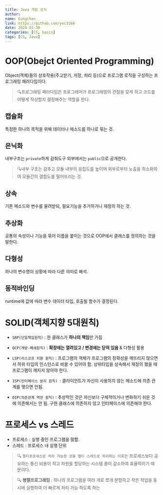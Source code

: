 ```yaml
---
title: Java 개발 상식
author:
name: Eungchan
link: https://github.com/yec3168
date: 2024-03-30
categories: [CS, basis]
tags: [CS, Java]
---
```


# OOP(Obejct Oriented Programming)

Object(객체)들의 상호작용(주고받기, 저장, 처리 등)으로 프로그램 로직을 구성하는 프로그래밍 패러다임이다.

> 🔍프로그래밍 패러다임은 프로그래머가 프로그래밍의 관점을 갖게 하고 코드를 어떻게 작성할지 결정해주는 역할을 한다.

## 캡슐화
특정한 하나의 목적을 위해 데이터나 메소드를 하나로 묶는 것.

## 은닉화
내부구조는 `private`하게 감춰도구 외부에서는 `public`으로 공개한다.

> 🔍내부 구조는 감추고 모듈 내부의 응집도를 높이며 외부로부터 노출을 최소화하여 모듈간의 결합도를 떨어뜨리는 것.

## 상속
기존 메소드와 변수를 물려받되, 필요기능을 추가하거나 재정의 하는 것.

## 추상화
공통의 속성이나 기능을 묶어 이름을 붙이는 것으로 OOP에서 클래스를 정의하는 것을 말한다.

## 다형성
하나의 변수명이 상황에 따라 다른 의미로 해석.

## 동적바인딩
runtime에 값에 따라 변수 데이터 타입, 호출될 함수가 결정된다.


# SOLID(객체지향 5대원칙)
* `SRP(단일책임원칙)` : 한 클래스가 **하나의 책임**만 가짐

* `OCP(개방-폐쇄원칙)` : **확장에는 열려있고 / 변경에는 닫혀 있음** & 다형성 활용

* `LSP(리스코프 치환 원칙)` : 프로그램의 객체가 프로그램의 정확성을 깨뜨리지 않으면서 하위 타입의 인스턴스로 바꿀 수 있어야 함. 상위타입을 상속해서 재정의 했을 때 프로그램이 깨지지 않아야 한다.

* `ISP(인터페이스 분리 원칙) `: 클라이언트가 자신이 사용하지 않는 메소드에 의존 관계를 맺으면 안됨.

* `DIP(의존관계 역전 원칙)` : 추상적인 것은 자신보다 구체적이거나 변화하기 쉬운 것에 의존해서는 안 됨. 구현 클래스에 의존하지 않고 인터페이스에 의존해야 한다.


# 프로세스 vs 스레드

* 프로세스 : 실행 중인 프로그램을 말함.
* 스레드 : 프로세스 내 실행 단위

>🔍 `멀티프로세스로 처리 가능한 것을 멀티 스레드로 처리하는 이유`는 프로세스보다 공유하는 통신 비용이 적고 자원을 할당하는 시스템 콜이 감소하여 효율적이기 때문이다.

> 🔍 **병렬프로그래밍** : 하나의 프로그램을 여러 개로 쪼개 분할하고 작은 작업을 동시에 실행하여 더 빠르게 처리 가능 하도록 하는